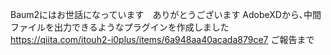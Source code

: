 Baum2にはお世話になっています　ありがとうございます
AdobeXDから､中間ファイルを出力できるようなプラグインを作成しました
https://qiita.com/itouh2-i0plus/items/6a948aa40acada879ce7
ご報告まで
